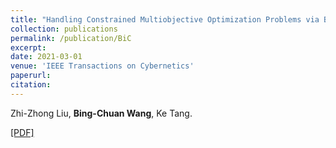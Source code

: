 ```yaml
---
title: "Handling Constrained Multiobjective Optimization Problems via Bidirectional Coevolution"
collection: publications
permalink: /publication/BiC
excerpt: 
date: 2021-03-01
venue: 'IEEE Transactions on Cybernetics'
paperurl: 
citation: 
---
```

Zhi-Zhong Liu, __Bing-Chuan Wang__, Ke Tang.

[\[PDF\]](http://bingchuanwang.github.io/files/BiC.pdf)
